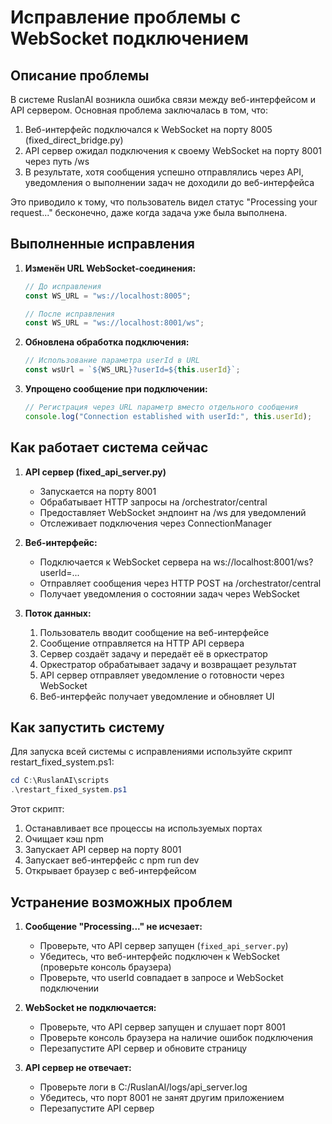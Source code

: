# Исправление проблемы с WebSocket подключением

## Описание проблемы

В системе RuslanAI возникла ошибка связи между веб-интерфейсом и API сервером. Основная проблема заключалась в том, что:

1. Веб-интерфейс подключался к WebSocket на порту 8005 (fixed_direct_bridge.py)
2. API сервер ожидал подключения к своему WebSocket на порту 8001 через путь /ws
3. В результате, хотя сообщения успешно отправлялись через API, уведомления о выполнении задач не доходили до веб-интерфейса

Это приводило к тому, что пользователь видел статус "Processing your request..." бесконечно, даже когда задача уже была выполнена.

## Выполненные исправления

1. **Изменён URL WebSocket-соединения:**
   ```javascript
   // До исправления
   const WS_URL = "ws://localhost:8005";
   
   // После исправления
   const WS_URL = "ws://localhost:8001/ws";
   ```

2. **Обновлена обработка подключения:**
   ```javascript
   // Использование параметра userId в URL
   const wsUrl = `${WS_URL}?userId=${this.userId}`;
   ```

3. **Упрощено сообщение при подключении:**
   ```javascript
   // Регистрация через URL параметр вместо отдельного сообщения
   console.log("Connection established with userId:", this.userId);
   ```

## Как работает система сейчас

1. **API сервер (fixed_api_server.py)**
   - Запускается на порту 8001
   - Обрабатывает HTTP запросы на /orchestrator/central
   - Предоставляет WebSocket эндпоинт на /ws для уведомлений
   - Отслеживает подключения через ConnectionManager

2. **Веб-интерфейс:**
   - Подключается к WebSocket сервера на ws://localhost:8001/ws?userId=...
   - Отправляет сообщения через HTTP POST на /orchestrator/central
   - Получает уведомления о состоянии задач через WebSocket

3. **Поток данных:**
   1. Пользователь вводит сообщение на веб-интерфейсе
   2. Сообщение отправляется на HTTP API сервера
   3. Сервер создаёт задачу и передаёт её в оркестратор
   4. Оркестратор обрабатывает задачу и возвращает результат
   5. API сервер отправляет уведомление о готовности через WebSocket
   6. Веб-интерфейс получает уведомление и обновляет UI

## Как запустить систему

Для запуска всей системы с исправлениями используйте скрипт restart_fixed_system.ps1:

```powershell
cd C:\RuslanAI\scripts
.\restart_fixed_system.ps1
```

Этот скрипт:
1. Останавливает все процессы на используемых портах
2. Очищает кэш npm
3. Запускает API сервер на порту 8001
4. Запускает веб-интерфейс с npm run dev
5. Открывает браузер с веб-интерфейсом

## Устранение возможных проблем

1. **Сообщение "Processing..." не исчезает:**
   - Проверьте, что API сервер запущен (`fixed_api_server.py`)
   - Убедитесь, что веб-интерфейс подключен к WebSocket (проверьте консоль браузера)
   - Проверьте, что userId совпадает в запросе и WebSocket подключении

2. **WebSocket не подключается:**
   - Проверьте, что API сервер запущен и слушает порт 8001
   - Проверьте консоль браузера на наличие ошибок подключения
   - Перезапустите API сервер и обновите страницу

3. **API сервер не отвечает:**
   - Проверьте логи в C:/RuslanAI/logs/api_server.log
   - Убедитесь, что порт 8001 не занят другим приложением
   - Перезапустите API сервер